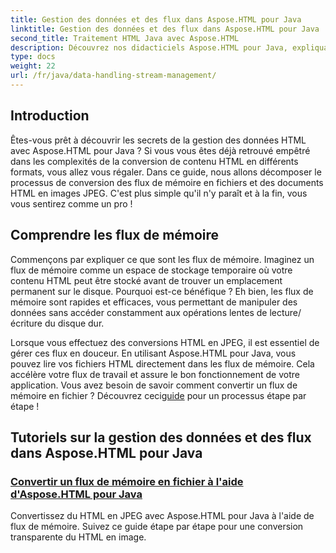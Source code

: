 ```yaml
---
title: Gestion des données et des flux dans Aspose.HTML pour Java
linktitle: Gestion des données et des flux dans Aspose.HTML pour Java
second_title: Traitement HTML Java avec Aspose.HTML
description: Découvrez nos didacticiels Aspose.HTML pour Java, expliquant comment convertir sans effort des flux de mémoire en fichiers et du HTML en images JPEG.
type: docs
weight: 22
url: /fr/java/data-handling-stream-management/
---
```

## Introduction

Êtes-vous prêt à découvrir les secrets de la gestion des données HTML avec Aspose.HTML pour Java ? Si vous vous êtes déjà retrouvé empêtré dans les complexités de la conversion de contenu HTML en différents formats, vous allez vous régaler. Dans ce guide, nous allons décomposer le processus de conversion des flux de mémoire en fichiers et des documents HTML en images JPEG. C'est plus simple qu'il n'y paraît et à la fin, vous vous sentirez comme un pro !

## Comprendre les flux de mémoire

Commençons par expliquer ce que sont les flux de mémoire. Imaginez un flux de mémoire comme un espace de stockage temporaire où votre contenu HTML peut être stocké avant de trouver un emplacement permanent sur le disque. Pourquoi est-ce bénéfique ? Eh bien, les flux de mémoire sont rapides et efficaces, vous permettant de manipuler des données sans accéder constamment aux opérations lentes de lecture/écriture du disque dur.

 Lorsque vous effectuez des conversions HTML en JPEG, il est essentiel de gérer ces flux en douceur. En utilisant Aspose.HTML pour Java, vous pouvez lire vos fichiers HTML directement dans les flux de mémoire. Cela accélère votre flux de travail et assure le bon fonctionnement de votre application. Vous avez besoin de savoir comment convertir un flux de mémoire en fichier ? Découvrez ceci[guide](./memory-stream-to-file/) pour un processus étape par étape !

## Tutoriels sur la gestion des données et des flux dans Aspose.HTML pour Java
### [Convertir un flux de mémoire en fichier à l'aide d'Aspose.HTML pour Java](./memory-stream-to-file/)
Convertissez du HTML en JPEG avec Aspose.HTML pour Java à l'aide de flux de mémoire. Suivez ce guide étape par étape pour une conversion transparente du HTML en image.